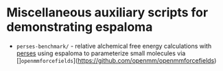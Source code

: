 # Miscellaneous auxiliary scripts for demonstrating espaloma

* `perses-benchmark/` - relative alchemical free energy calculations with [perses](http://github.com/choderalab/perses) using espaloma to parameterize small molecules via []`openmmforcefields`](https://github.com/openmm/openmmforcefields)
